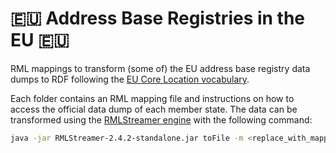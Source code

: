 # 🇪🇺 Address Base Registries in the EU 🇪🇺

RML mappings to transform (some of) the EU address base registry data dumps to RDF following the [EU Core Location vocabulary](https://semiceu.github.io/Core-Location-Vocabulary/releases/2.0.1/).

Each folder contains an RML mapping file and instructions on how to access the official data dump of each member state.
The data can be transformed using the [RMLStreamer engine](https://github.com/RMLio/RMLStreamer/releases/download/v2.4.2/RMLStreamer-2.4.2-standalone.jar) with the following command:

```bash
java -jar RMLStreamer-2.4.2-standalone.jar toFile -m <replace_with_mapping_file> -o </path/to/desired/output/folder> 
```
